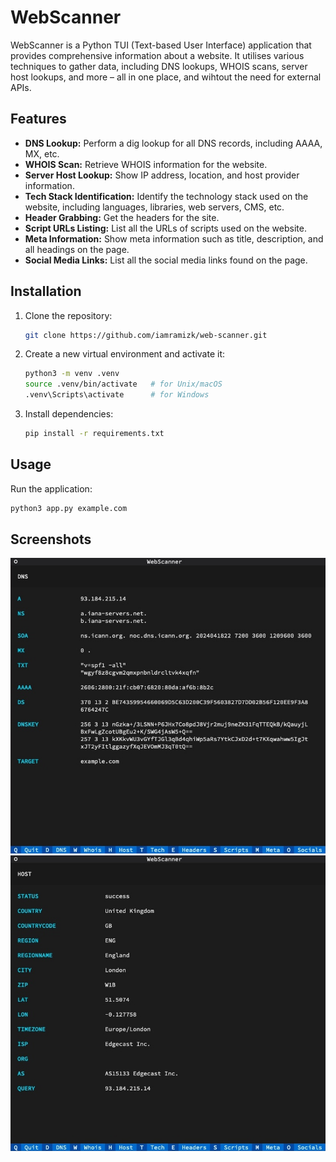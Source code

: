 # WebScanner

WebScanner is a Python TUI (Text-based User Interface) application that provides comprehensive information about a website. It utilises various techniques to gather data, including DNS lookups, WHOIS scans, server host lookups, and more – all in one place, and wihtout the need for external APIs.

## Features

- **DNS Lookup:** Perform a dig lookup for all DNS records, including AAAA, MX, etc.
- **WHOIS Scan:** Retrieve WHOIS information for the website.
- **Server Host Lookup:** Show IP address, location, and host provider information.
- **Tech Stack Identification:** Identify the technology stack used on the website, including languages, libraries, web servers, CMS, etc.
- **Header Grabbing:** Get the headers for the site.
- **Script URLs Listing:** List all the URLs of scripts used on the website.
- **Meta Information:** Show meta information such as title, description, and all headings on the page.
- **Social Media Links:** List all the social media links found on the page.

## Installation

1. Clone the repository:

   ```bash
   git clone https://github.com/iamramizk/web-scanner.git
   ```

2. Create a new virtual environment and activate it:

   ```bash
   python3 -m venv .venv
   source .venv/bin/activate   # for Unix/macOS
   .venv\Scripts\activate      # for Windows
   ```

3. Install dependencies:

   ```bash
   pip install -r requirements.txt
   ```

## Usage
Run the application:

   ```bash
   python3 app.py example.com
   ```

## Screenshots

![Screenshot 1](.docs/screenshot1.jpg)
![Screenshot 1](.docs/screenshot2.jpg)
